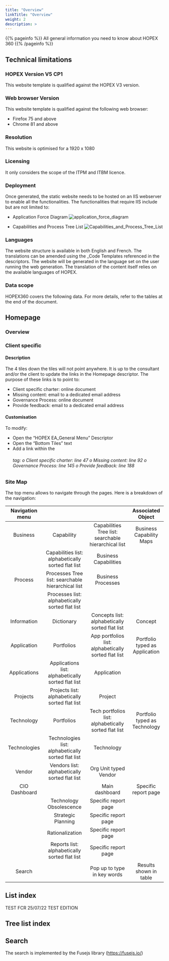 ```yaml
---
title: "Overview"
linkTitle: "Overview"
weight: 2
description: >
---
```


{{% pageinfo %}}
All general information you need to know about HOPEX 360
{{% /pageinfo %}}

## Technical limitations
### HOPEX Version V5 CP1
This website template is qualified against the HOPEX V3 version.

### Web browser Version
This website template is qualified against the following web browser:
* Firefox 75 and above
* Chrome 81 and above

### Resolution
This website is optimised for a 1920 x 1080

### Licensing
It only considers the scope of the ITPM and ITBM licence.

### Deployment
Once generated, the static website needs to be hosted on an IIS webserver to enable all the functionalities.
The functionalities that require IIS include but are not limited to:
*	Application Force Diagram
![application_force_diagram](assets/img1.png)

*	Capabilities and Process Tree List
![Capabilities_and_Process_Tree_List](assets/Capabilities_and_Process_Tree_List.png)

### Languages
The website structure is available in both English and French. The translations can be amended using the _Code Templates referenced in the descriptors.
The website will be generated in the language set on the user running the web generation.
The translation of the content itself relies on the available languages of HOPEX.

### Data scope
HOPEX360 covers the following data. For more details, refer to the tables at the end of the document.


## Homepage
### Overview


### Client specific
####	Description
The 4 tiles down the tiles will not point anywhere. It is up to the consultant and/or the client to update the links in the Homepage descriptor.
The purpose of these links is to point to:
-	Client specific charter: online document
-	Missing content: email to a dedicated email address
-	Governance Process: online document
-	Provide feedback: email to a dedicated email address
####	Customisation
To modify:
-	Open the “HOPEX EA_General Menu” Descriptor
-	Open the “Bottom Tiles” text
-	Add a link within the <h6> tag:
o	Client specific charter: line 47
o	Missing content: line 92
o	Governance Process: line 145
o	Provide feedback: line 188

###	Site Map
The top menu allows to navigate through the pages.
Here is a breakdown of the navigation:

**Navigation menu**| | |**Associated Object**
:-----:|:-----:|:-----:|:-----:
Business|Capability|Capabilities Tree list: searchable hierarchical list|Business Capability Maps
 | |Capabilities list: alphabetically sorted flat list|Business Capabilities
 |Process|Processes Tree list: searchable hierarchical list|Business Processes
 | |Processes list: alphabetically sorted flat list|
Information|Dictionary|Concepts list: alphabetically sorted flat list|Concept
Application|Portfolios|App portfolios list: alphabetically sorted flat list  |Portfolio typed as Application
 |Applications|Applications list: alphabetically sorted flat list  |Application
 |Projects|Projects list: alphabetically sorted flat list  |Project
Technology|Portfolios|Tech portfolios list: alphabetically sorted flat list  |Portfolio typed as Technology
 |Technologies|Technologies list: alphabetically sorted flat list  |Technology
 |Vendor|Vendors list: alphabetically sorted flat list  |Org Unit typed Vendor
CIO Dashboard| |Main dashboard|Specific report page
 | |Technology Obsolescence|Specific report page
 | |Strategic Planning|Specific report page
 | |Rationalization|Specific report page
 | |Reports list: alphabetically sorted flat list  |Specific report page
Search | |Pop up to type in key words|Results shown in table

##	List index
TEST FCR 25/07/22
 TEST EDITION
##	Tree list index


##	Search
The search is implemented by the Fusejs library (https://fusejs.io/)

